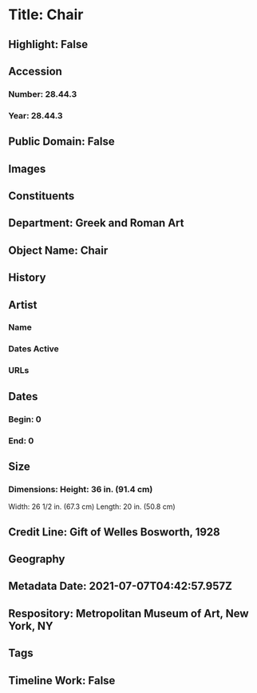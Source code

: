# Title: Chair
## Highlight: False
## Accession
### Number: 28.44.3
### Year: 28.44.3
## Public Domain: False
## Images
## Constituents
## Department: Greek and Roman Art
## Object Name: Chair
## History
## Artist
### Name
### Dates Active
### URLs
## Dates
### Begin: 0
### End: 0
## Size
### Dimensions: Height: 36 in. (91.4 cm)
Width: 26 1/2 in. (67.3 cm)
Length: 20 in. (50.8 cm)
## Credit Line: Gift of Welles Bosworth, 1928
## Geography
## Metadata Date: 2021-07-07T04:42:57.957Z
## Respository: Metropolitan Museum of Art, New York, NY
## Tags
## Timeline Work: False
